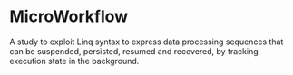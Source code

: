 # MicroWorkflow

A study to exploit Linq syntax to express data processing sequences that can be suspended, persisted, resumed and recovered, by tracking execution state in the background.
